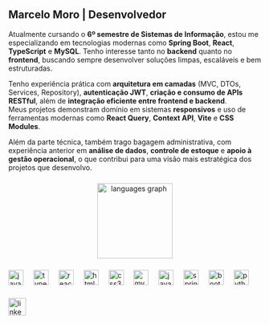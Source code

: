 
<h2 align="left">Marcelo Moro | Desenvolvedor</h2>

Atualmente cursando o **6º semestre de Sistemas de Informação**, estou me especializando em tecnologias modernas como **Spring Boot**, **React**, **TypeScript** e **MySQL**. Tenho interesse tanto no **backend** quanto no **frontend**, buscando sempre desenvolver soluções limpas, escaláveis e bem estruturadas.

Tenho experiência prática com **arquitetura em camadas** (MVC, DTOs, Services, Repository), **autenticação JWT**, **criação e consumo de APIs RESTful**, além de **integração eficiente entre frontend e backend**.  
Meus projetos demonstram domínio em sistemas **responsivos** e uso de ferramentas modernas como **React Query**, **Context API**, **Vite** e **CSS Modules**.

Além da parte técnica, também trago bagagem administrativa, com experiência anterior em **análise de dados**, **controle de estoque** e **apoio à gestão operacional**, o que contribui para uma visão mais estratégica dos projetos que desenvolvo.

###

<div align="center">
  <img src="https://github-readme-stats.vercel.app/api/top-langs?username=marcelomoro1&locale=en&hide_title=false&layout=compact&card_width=320&langs_count=5&theme=dracula&hide_border=false" height="150" alt="languages graph"  />
</div>

###

<div align="left">
  <img src="https://cdn.jsdelivr.net/gh/devicons/devicon/icons/javascript/javascript-original.svg" height="30" alt="javascript logo"  />
  <img width="12" />
  <img src="https://cdn.jsdelivr.net/gh/devicons/devicon/icons/typescript/typescript-original.svg" height="30" alt="typescript logo"  />
  <img width="12" />
  <img src="https://cdn.jsdelivr.net/gh/devicons/devicon/icons/react/react-original.svg" height="30" alt="react logo"  />
  <img width="12" />
  <img src="https://cdn.jsdelivr.net/gh/devicons/devicon/icons/html5/html5-original.svg" height="30" alt="html5 logo"  />
  <img width="12" />
  <img src="https://cdn.jsdelivr.net/gh/devicons/devicon/icons/css3/css3-original.svg" height="30" alt="css3 logo"  />
  <img width="12" />
  <img src="https://cdn.jsdelivr.net/gh/devicons/devicon/icons/mysql/mysql-original.svg" height="30" alt="mysql logo"  />
  <img width="12" />
  <img src="https://cdn.jsdelivr.net/gh/devicons/devicon/icons/java/java-original.svg" height="30" alt="java logo"  />
  <img width="12" />
  <img src="https://cdn.jsdelivr.net/gh/devicons/devicon/icons/spring/spring-original.svg" height="30" alt="spring logo"  />
  <img width="12" />
  <img src="https://cdn.jsdelivr.net/gh/devicons/devicon/icons/bootstrap/bootstrap-original.svg" height="30" alt="bootstrap logo"  />
  <img width="12" />
  <img src="https://cdn.jsdelivr.net/gh/devicons/devicon/icons/python/python-original.svg" height="30" alt="python logo"  />
</div>

###

<div align="left">
  <a href="https://br.linkedin.com/in/marcelomoro1" target="_blank">
    <img src="https://img.shields.io/static/v1?message=LinkedIn&logo=linkedin&label=&color=0077B5&logoColor=white&labelColor=&style=for-the-badge" height="35" alt="linkedin logo"  />
  </a>
</div>

###

<br clear="both">


###
